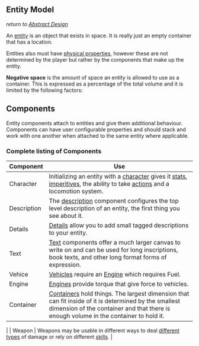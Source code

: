 ## Entity Model
*return to [Abstract Design](../README.md)*


An [entity](entity.md) is an object that exists in space. It is really just an empty container that has a location.

Entities also must have [physical properties](../mechanics/physical-properties.md), however these are not determined by the player but rather by the components that make up the entity.

**Negative space** is the amount of space an entity is allowed to use as a container. This is expressed as a percentage of the total volume and it is limited by the following factors:


## Components

Entity components attach to entities and give them additional behaviour. Components can have user configurable properties and should stack and work with one another when attached to the same entity where applicable.

### Complete listing of Components

| Component | Use |
| --------- | --- |
| Character | Initializing an entity with a [character](../components/character.md) gives it [stats](../mechanics/stats.md), [imperitives](../mechanics/imperitives.md), the ability to take [actions](../mechanics/actions.md) and a locomotion system. |
|Description | The [description](../components/description.md) component configures the top level description of an entity, the first thing you see about it. |
| Details |  [Details](../components/detail.md) allow you to add small tagged descriptions to your entity.|
| Text | [Text](../components/text.md) components offer a much larger canvas to write on and can be used for long inscriptions, book texts, and other long format forms of expression. |
| Vehice | [Vehicles](components/vehicle.md) require an [Engine](components/engine.md) which requires Fuel. |
| Engine | [Engines](components/engine.md) provide torque that give force to vehicles. |
| Container | [Containers](components/container.md) hold things. The largest dimension that can fit inside of it is determined by the smallest dimension of the container and that there is enough volume in the container to hold it.
 |
| Weapon | Weapons may be usable in different ways to deal [different types](mechanics/damage-types.md) of damage or rely on different [skills](mechanics/skills.md). |
